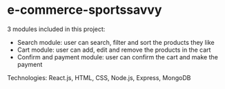 # e-commerce-sportssavvy
 3 modules included in this project:  
 - Search module: user can search, filter and sort the products they like  
 - Cart module: user can add, edit and remove the products in the cart  
 - Confirm and payment module: user can confirm the cart and make the payment  

 Technologies: React.js, HTML, CSS, Node.js, Express, MongoDB
